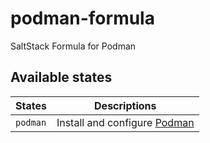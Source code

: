 # podman-formula
SaltStack Formula for Podman


## Available states

| States | Descriptions |
| ------ | ------------ |
| `podman` | Install and configure [Podman](https://podman.io/) |
